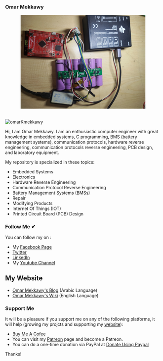 ### Omar Mekkawy

<p align="center">
  <img width="80%" height="50%" src="./Images/Intro.jpg">
</p>

<br>
<img src="https://komarev.com/ghpvc/?username=omarKmekkawy&label=Profile%20views&color=0e75b6&style=flat" alt="omarKmekkawy" />
</p>

Hi, I am Omar Mekkawy. I am an enthusiastic computer engineer with great knowledge in embedded systems, C programming, BMS (battery management systems), communication protocols, hardware reverse engineering, communication protocols reverse engineering, PCB design, and laboratory equipment.

My repository is specialized in these topics:
- Embedded Systems
- Electronics
- Hardware Reverse Engineering
- Communication Protocol Reverse Engineering
- Battery Management Systems (BMSs)
- Repair
- Modifying Products
- Internet Of Things (IOT)
- Printed Circuit Board (PCB) Design

### Follow Me ✔
You can follow my on :
- My [Facebook Page](https://www.facebook.com/OmarMekkawyOfficial)
- [Twitter](https://twitter.com/Omar_Mekkawy/)
- [LinkedIn](https://www.linkedin.com/in/omar-mekkawy/)
- My [Youtube Channel](https://www.youtube.com/OmarMekkawy)
 
## My Website
- [Omar Mekkawy's Blog](https://omar-mekkawy.com/) (Arabic Language)
- [Omar Mekkawy's Wiki](https://en.omar-mekkawy.com/) (English Language)

### Support Me
It will be a pleasure if you support me on any of the following platforms, it will help (growing my projcts and supporting my [website](https://omar-mekkawy.net/)):
- [Buy Me A Cofee](https://www.buymeacoffee.com/omarmekkawy)
- You can visit my [Patreon](https://www.patreon.com/OmarMekkawy) page and become a Patreon.
- You can do a one-time donation via PayPal at [Donate Using Paypal](https://www.paypal.me/OmarKhaledMekkawy)

Thanks!
